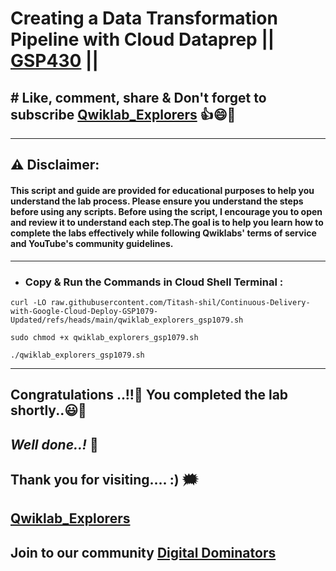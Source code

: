 # Creating a Data Transformation Pipeline with Cloud Dataprep || [GSP430](https://www.cloudskillsboost.google/focuses/4415?parent=catalog) ||

## # Like, comment, share & Don't forget to subscribe [Qwiklab_Explorers](https://youtube.com/@titashshil?si=RgamNu1dc9jVIbJN) 👍😄🤝

---
## ⚠️ **Disclaimer:**
#### This script and guide are provided for educational purposes to help you understand the lab process. Please ensure you understand the steps before using any scripts. Before using the script, I encourage you to open and review it to understand each step.The goal is to help you learn how to complete the labs effectively while following Qwiklabs' terms of service and YouTube's community guidelines.
---

 - ### Copy & Run the Commands in Cloud Shell Terminal :
```
curl -LO raw.githubusercontent.com/Titash-shil/Continuous-Delivery-with-Google-Cloud-Deploy-GSP1079-Updated/refs/heads/main/qwiklab_explorers_gsp1079.sh

sudo chmod +x qwiklab_explorers_gsp1079.sh

./qwiklab_explorers_gsp1079.sh
```
---

## Congratulations ..!!🎉  You completed the lab shortly..😃💯

## *Well done..!* 👏

## Thank you for visiting.... :) 🗯️

## [Qwiklab_Explorers](https://youtube.com/@titashshil?si=RgamNu1dc9jVIbJN)

## Join to our community [Digital Dominators](https://linktr.ee/digital_dominators)
